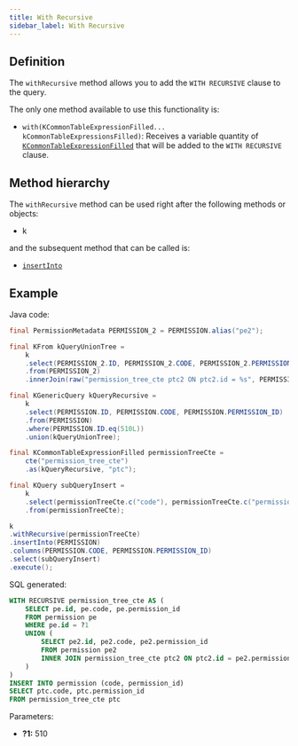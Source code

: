 ```yaml
---
title: With Recursive
sidebar_label: With Recursive
---
```


## Definition

The `withRecursive` method allows you to add the `WITH RECURSIVE` clause to the query.

The only one method available to use this functionality is:

- `with(KCommonTableExpressionFilled... kCommonTableExpressionsFilled)`: Receives a variable quantity of [`KCommonTableExpressionFilled`](/docs/misc/cte) that will be added to the `WITH RECURSIVE` clause.

## Method hierarchy

The `withRecursive` method can be used right after the following methods or objects:

- k

and the subsequent method that can be called is:

- [`insertInto`](/docs/insert-statement/insert-into/)

## Example

Java code:

```java
final PermissionMetadata PERMISSION_2 = PERMISSION.alias("pe2");

final KFrom kQueryUnionTree = 
    k
    .select(PERMISSION_2.ID, PERMISSION_2.CODE, PERMISSION_2.PERMISSION_ID)
    .from(PERMISSION_2)
    .innerJoin(raw("permission_tree_cte ptc2 ON ptc2.id = %s", PERMISSION_2.PERMISSION_ID));

final KGenericQuery kQueryRecursive = 
    k
    .select(PERMISSION.ID, PERMISSION.CODE, PERMISSION.PERMISSION_ID)
    .from(PERMISSION)
    .where(PERMISSION.ID.eq(510L))
    .union(kQueryUnionTree);

final KCommonTableExpressionFilled permissionTreeCte =
    cte("permission_tree_cte")
    .as(kQueryRecursive, "ptc");

final KQuery subQueryInsert = 
    k
    .select(permissionTreeCte.c("code"), permissionTreeCte.c("permission_id"))
    .from(permissionTreeCte);

k
.withRecursive(permissionTreeCte)
.insertInto(PERMISSION)
.columns(PERMISSION.CODE, PERMISSION.PERMISSION_ID)
.select(subQueryInsert)
.execute();
```

SQL generated:

```sql
WITH RECURSIVE permission_tree_cte AS (
    SELECT pe.id, pe.code, pe.permission_id
    FROM permission pe
    WHERE pe.id = ?1
    UNION (
        SELECT pe2.id, pe2.code, pe2.permission_id
        FROM permission pe2
        INNER JOIN permission_tree_cte ptc2 ON ptc2.id = pe2.permission_id
    )
)
INSERT INTO permission (code, permission_id)
SELECT ptc.code, ptc.permission_id
FROM permission_tree_cte ptc
```

Parameters:

- **?1:** 510